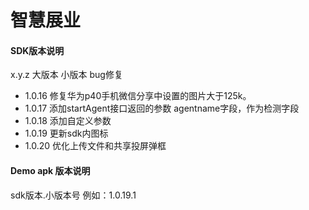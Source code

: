# 智慧展业

#### SDK版本说明
x.y.z 大版本 小版本 bug修复

- 1.0.16 修复华为p40手机微信分享中设置的图片大于125k。
- 1.0.17 添加startAgent接口返回的参数 agentname字段，作为检测字段
- 1.0.18 添加自定义参数
- 1.0.19 更新sdk内图标
- 1.0.20 优化上传文件和共享投屏弹框

#### Demo apk 版本说明
 sdk版本.小版本号  例如：1.0.19.1